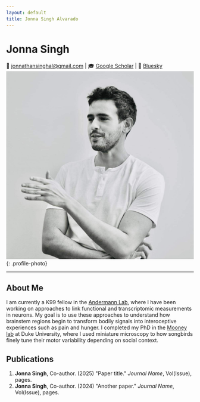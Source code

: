 ```yaml
---
layout: default
title: Jonna Singh Alvarado
---
```


<div class="cv-container">

# Jonna Singh

📧 jonnathansinghal@gmail.com | 🎓 [Google Scholar](your-scholar-link) | 🦋 [Bluesky](your-bluesky-link) 
![Your Photo](IMG_8199.JPG){: .profile-photo}

---

## About Me

I am currently a K99 fellow in the [Andermann Lab](https://www.andermannlab.com/), where I have been working on approaches to link functional and transcriptomic measurements in neurons. My goal is to use these approaches to understand how brainstem regions begin to transform bodily signals into interoceptive experiences such as pain and hunger. I completed my PhD in the [Mooney lab](https://www.neuro.duke.edu/research/faculty-labs/mooney-lab) at Duke University, where I used miniature microscopy to how songbirds finely tune their motor variability depending on social context.

## Publications

1. **Jonna Singh**, Co-author. (2025) "Paper title." *Journal Name*, Vol(Issue), pages.
2. **Jonna Singh**, Co-author. (2024) "Another paper." *Journal Name*, Vol(Issue), pages.

